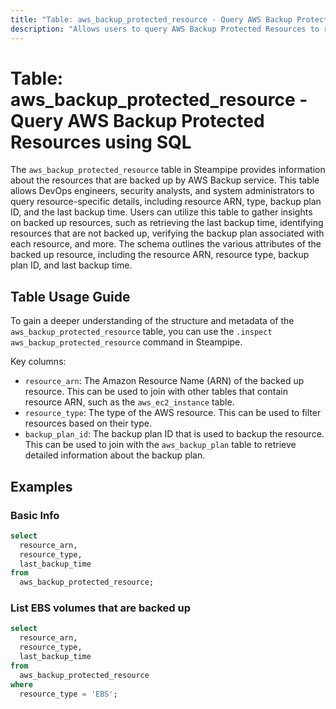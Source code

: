 ```yaml
---
title: "Table: aws_backup_protected_resource - Query AWS Backup Protected Resources using SQL"
description: "Allows users to query AWS Backup Protected Resources to retrieve detailed information about the resources that are backed up by AWS Backup service."
---
```


# Table: aws_backup_protected_resource - Query AWS Backup Protected Resources using SQL

The `aws_backup_protected_resource` table in Steampipe provides information about the resources that are backed up by AWS Backup service. This table allows DevOps engineers, security analysts, and system administrators to query resource-specific details, including resource ARN, type, backup plan ID, and the last backup time. Users can utilize this table to gather insights on backed up resources, such as retrieving the last backup time, identifying resources that are not backed up, verifying the backup plan associated with each resource, and more. The schema outlines the various attributes of the backed up resource, including the resource ARN, resource type, backup plan ID, and last backup time.

## Table Usage Guide

To gain a deeper understanding of the structure and metadata of the `aws_backup_protected_resource` table, you can use the `.inspect aws_backup_protected_resource` command in Steampipe.

Key columns:

- `resource_arn`: The Amazon Resource Name (ARN) of the backed up resource. This can be used to join with other tables that contain resource ARN, such as the `aws_ec2_instance` table.
- `resource_type`: The type of the AWS resource. This can be used to filter resources based on their type.
- `backup_plan_id`: The backup plan ID that is used to backup the resource. This can be used to join with the `aws_backup_plan` table to retrieve detailed information about the backup plan.

## Examples

### Basic Info

```sql
select
  resource_arn,
  resource_type,
  last_backup_time
from
  aws_backup_protected_resource;
```

### List EBS volumes that are backed up

```sql
select
  resource_arn,
  resource_type,
  last_backup_time
from
  aws_backup_protected_resource
where
  resource_type = 'EBS';
```
